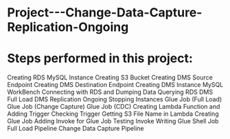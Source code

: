 # Project---Change-Data-Capture-Replication-Ongoing


# Steps performed in this project:

Creating RDS MySQL Instance
Creating S3 Bucket
Creating DMS Source Endpoint
Creating DMS Destination Endpoint
Creating DMS Instance
MySQL WorkBench
Connecting with RDS and Dumping Data
Querying RDS
DMS Full Load
DMS Replication Ongoing
Stopping Instances
Glue Job (Full Load)
Glue Job (Change Capture)
Glue Job (CDC)
Creating Lambda Function and Adding Trigger
Checking Trigger
Getting S3 File Name in Lambda
Creating Glue Job
Adding Invoke for Glue Job
Testing Invoke
Writing Glue Shell Job
Full Load Pipeline
Change Data Capture Pipeline


